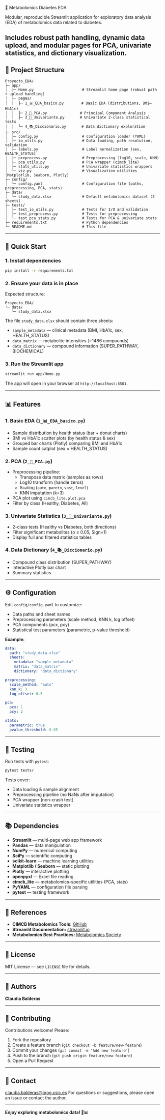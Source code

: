 🧬 Metabolomics Diabetes EDA

Modular, reproducible Streamlit application for exploratory data analysis (EDA) of metabolomics data related to diabetes.

Includes robust path handling, dynamic data upload, and modular pages for PCA, univariate statistics, and dictionary visualization.
---

## 📂 Project Structure

```
Proyecto_EDA/
├─ app/
│  ├─ Home.py                      # Streamlit home page (robust path + upload handling)
│  ├─ pages/
│  │  ├─ 1_📊_EDA_basico.py        # Basic EDA (distributions, BMI–HbA1c)
│  │  ├─ 2_🧭_PCA.py               # Principal Component Analysis
│  │  ├─ 3_🧪_Univariante.py       # Univariate 2-class statistical tests
│  │  └─ 4_📚_Diccionario.py       # Data dictionary exploration
├─ src/
│  ├─ config.py                    # Configuration loader (YAML)
│  ├─ io_utils.py                  # Data loading, path resolution, validation
│  ├─ labels.py                    # Label normalization (sex, HEALTH_STATUS)
│  ├─ preprocess.py                # Preprocessing (log10, scale, KNN)
│  ├─ pca_utils.py                 # PCA wrapper (cimcb_lite)
│  ├─ stats_utils.py               # Univariate statistics wrappers
│  └─ viz.py                       # Visualization utilities (Matplotlib, Seaborn, Plotly)
├─ config/
│  └─ config.yaml                  # Configuration file (paths, preprocessing, PCA, stats)
├─ data/
│  └─ study_data.xlsx              # Default metabolomics dataset (3 sheets)
├─ tests/
│  ├─ test_io_utils.py             # Tests for I/O and validation
│  ├─ test_preprocess.py           # Tests for preprocessing
│  └─ test_pca_stats.py            # Tests for PCA & univariate stats
├─ requirements.txt                # Python dependencies
└─ README.md                       # This file
```

---

## 🚀 Quick Start

### 1. Install dependencies

```bash
pip install -r requirements.txt
```

### 2. Ensure your data is in place
Expected structure:
```
Proyecto_EDA/
└─ data/
   └─ study_data.xlsx
```

The file `study_data.xlsx` should contain three sheets:
- `sample_metadata` — clinical metadata (BMI, HbA1c, sex, HEALTH_STATUS)
- `data_matrix` — metabolite intensities (~1486 compounds)
- `data_dictionary` — compound information (SUPER_PATHWAY, BIOCHEMICAL)

### 3. Run the Streamlit app

```bash
streamlit run app/Home.py
```

The app will open in your browser at `http://localhost:8501`.

---

## 📊 Features

### 1. **Basic EDA** (`1_📊_EDA_basico.py`)
- Sample distribution by health status (bar + donut charts)
- BMI vs HbA1c scatter plots (by health status & sex)
- Grouped bar charts (Plotly) comparing BMI and HbA1c
- Sample count catplot (sex × HEALTH_STATUS)

### 2. **PCA** (`2_🧭_PCA.py`)
- Preprocessing pipeline:
  - Transpose data matrix (samples as rows)
  - Log10 transform (handle zeros)
  - Scaling (`auto`, `pareto`, `vast`, `level`)
  - KNN imputation (k=3)
- PCA plot using `cimcb_lite.plot.pca`
- Filter by class (Healthy, Diabetes, All)

### 3. **Univariate Statistics** (`3_🧪_Univariante.py`)
- 2-class tests (Healthy vs Diabetes, both directions)
- Filter significant metabolites (p ≤ 0.05, Sign=1)
- Display full and filtered statistics tables

### 4. **Data Dictionary** (`4_📚_Diccionario.py`)
- Compound class distribution (SUPER_PATHWAY)
- Interactive Plotly bar chart
- Summary statistics

---

## ⚙️ Configuration

Edit `config/config.yaml` to customize:
- Data paths and sheet names
- Preprocessing parameters (scale method, KNN k, log offset)
- PCA components (pcx, pcy)
- Statistical test parameters (parametric, p-value threshold)

**Example:**

```yaml
data:
  path: "study_data.xlsx"
  sheets:
    metadata: "sample_metadata"
    matrix: "data_matrix"
    dictionary: "data_dictionary"

preprocessing:
  scale_method: "auto"
  knn_k: 3
  log_offset: 0.5

pca:
  pcx: 1
  pcy: 2

stats:
  parametric: true
  pvalue_threshold: 0.05
```

---

## 🧪 Testing

Run tests with `pytest`:

```bash
pytest tests/
```

Tests cover:
- Data loading & sample alignment
- Preprocessing pipeline (no NaNs after imputation)
- PCA wrapper (non-crash test)
- Univariate statistics wrapper

---

## 📚 Dependencies

- **Streamlit** — multi-page web app framework
- **Pandas** — data manipulation
- **NumPy** — numerical computing
- **SciPy** — scientific computing
- **scikit-learn** — machine learning utilities
- **Matplotlib / Seaborn** — static plotting
- **Plotly** — interactive plotting
- **openpyxl** — Excel file reading
- **cimcb_lite** — metabolomics-specific utilities (PCA, stats)
- **PyYAML** — configuration file parsing
- **pytest** — testing framework

---

## 📖 References

- **CIMCB Metabolomics Tools:** [GitHub](https://github.com/orgs/CIMCB/repositories)
- **Streamlit Documentation:** [streamlit.io](https://streamlit.io/)
- **Metabolomics Best Practices:** [Metabolomics Society](https://metabolomicssociety.org/)

---

## 📝 License

MIT License — see `LICENSE` file for details.

---

## 👥 Authors

**Claudia Balderas** 

---

## 🤝 Contributing

Contributions welcome! Please:
1. Fork the repository
2. Create a feature branch (`git checkout -b feature/new-feature`)
3. Commit your changes (`git commit -m 'Add new feature'`)
4. Push to the branch (`git push origin feature/new-feature`)
5. Open a Pull Request

---

## 📧 Contact
claudia.balderas@iqog.csic.es
For questions or suggestions, please open an issue or contact the author.

---

**Enjoy exploring metabolomics data! 🧬📊**

